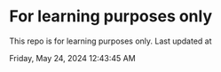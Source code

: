 # For learning purposes only
This repo is for learning purposes only.
Last updated at

Friday, May 24, 2024 12:43:45 AM

